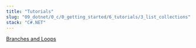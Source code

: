 ```yaml
---
title: "Tutorials"
slug: "09_dotnet/0_c/0_getting_started/6_tutorials/3_list_collections"
stack: "C#.NET"
---
```


[Branches and Loops](https://learn.microsoft.com/en-us/09_dotnet/csharp/tour-of-csharp/tutorials/arrays-and-collections)
